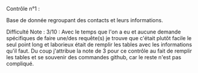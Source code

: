 Contrôle n°1 :

Base de donnée regroupant des contacts et leurs informations.

Difficulté Note : 3/10 : Avec le temps que l'on a eu et aucune demande spécifiques de faire une/des requête(s) je trouve que c'était plutôt facile le seul point long et laborieux était de remplir les tables avec les informations qu'il faut. Du coup j'attribue la note de 3 pour ce contrôle au fait de remplir les tables et se souvenir des commandes github, car le reste n'est pas compliqué. 